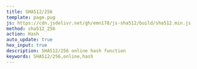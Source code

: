 ```yaml
---
title: SHA512/256
template: page.pug
js: https://cdn.jsdelivr.net/gh/emn178/js-sha512/build/sha512.min.js
method: sha512_256
action: Hash
auto_update: true
hex_input: true
description: SHA512/256 online hash function
keywords: SHA512/256,online,hash
---
```

